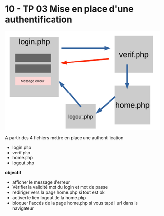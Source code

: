 # 10 - TP 03 Mise en place d'une authentification
![module-10](../../img/10-tp3.png)  
  
A partir des 4 fichiers mettre en place une authentification
- login.php  
- verif.php  
- home.php  
- logout.php  
  
**objectif** 
  
- afficher le message d'erreur 
- Vérifier la validité mot du login et mot de passe  
- rediriger vers la page home.php si tout est ok  
- activer le lien logout de la home.php  
- bloquer l'accés de la page home.php si vous tapé l url dans le navigateur  


